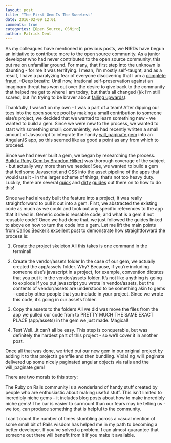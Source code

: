 ```yaml
---
layout: post
title: "The First Gem Is The Sweetest"
date: 2016-02-09 12:01
comments: true
categories: [Open Source, OSNird]
author: Patrick Dent
---
```


As my colleagues have mentioned in previous posts, we NIRDs have begun an initiative to contribute more to the open source community. As a junior developer who had never contributed to the open source community, this put me on unfamiliar ground. For many, that first step into the unknown is daunting - for me it was terrifying. I mean, I’m mostly self-taught, and as a result, I have a paralyzing fear of everyone discovering that I am a [complete fraud](https://en.wikipedia.org/wiki/Impostor_syndrome). ::Deep breath:: Until now, irrational self-preservation against an imaginary threat has won out over the desire to give back to the community that helped me get to where I am today; but that’s all changed (j/k I’m still scared, but I’m trying to be braver about [failing upwards](http://fortune.com/2014/05/23/the-extraordinary-depressing-power-of-failing-upwards/)).
<!-- more -->

Thankfully, I wasn’t on my own - I was a part of a team! After dipping our toes into the open source pool by making a small contribution to someone else’s project, we decided that we wanted to learn something new - we wanted to build a gem. Since we were new to the process, we wanted to start with something small; conveniently, we had recently written a small amount of Javascript to integrate the handy [will_paginate gem](https://github.com/mislav/will_paginate) into an AngularJS app, so this seemed like as good a point as any from which to proceed.

Since we had never built a gem, we began by researching the process. [Build a Ruby Gem by Brandon Hilkert](http://brandonhilkert.com/books/build-a-ruby-gem/) was thorough coverage of the subject - but actually way more than we needed! See, we wanted to build a gem that fed some Javascript and CSS into the asset pipeline of the apps that would use it - in the larger scheme of things, that’s not too heavy duty. Luckily, there are several [quick](https://gorails.com/episodes/creating-gems-for-frontend-javascript-libraries) and [dirty](http://www.sitepoint.com/create-ruby-gem-jquery-plugin-basics/) [guides](http://brandonhilkert.com/blog/how-to-build-a-rails-engine/) out there on to how to do this!

Since we had already built the feature into a project, it was really straightforward to pull it out into a gem. First, we abstracted the existing code as much as we could and took out any specific references to the app that it lived in. Generic code is reusable code, and what is a gem if not reusable code? Once we had done that, we just followed the guides linked to above on how to turn the code into a gem. Let me lift the main points from [Carlos Becker’s excellent post](http://carlosbecker.com/posts/gemify-your-assets/) to demonstrate how straightforward the process is:

1. Create the project skeleton
All this takes is one command in the terminal!

2. Create the vendor/assets folder
In the case of our gem, we actually created the app/assets folder. Why? Because, if you’re including someone else’s javascript in a project, for example, convention dictates that you put it in the vendor/assets folder. It’s not like anything is going to explode if you put javascript you wrote in vendor/assets, but the contents of vendor/assets are understood to be something akin to gems - code by other people that you include in your project. Since we wrote this code, it’s going in our assets folder.

3. Copy the assets to the folders
All we did was move the files from the app we pulled our code from to PRETTY MUCH THE SAME EXACT PLACE (app/assets) in the gem we just made. Magical!

4. Test
Well...it can’t all be easy. This step is conquerable, but was definitely the hardest part of this project - so we’ll cover it in another post.

Once all that was done, we tried out our new gem in our original project by adding it to that project’s gemfile and then bundling. Viola! ng_will_paginate delivered up some nicely paginated angular objects via rails and the will_paginate gem!

There are two morals to this story:

The Ruby on Rails community is a wonderland of handy stuff created by people who are enthusiastic about making useful stuff. This isn’t limited to incredibly niche gems - it includes blog posts about how to make incredibly niche gems!
The bar is easier to surmount than our fears may be telling us - we too, can produce something that is helpful to the community.

I can’t count the number of times stumbling across a casual mention of some small bit of Rails wisdom has helped me in my path to becoming a better developer. If you’ve solved a problem, I can almost guarantee that someone out there will benefit from it if you make it available.



